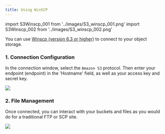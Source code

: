 ```yaml
---
title: Using WinSCP
---
```

import S3Winscp_001 from '../images/S3_winscp_001.png'
import S3Winscp_002 from '../images/S3_winscp_002.png'

You can use [Winscp (version 6.3 or higher)](https://winscp.net/eng/download.php) to connect to your object storage.

### 1. Connection Configuration

In the connection window, select the `Amazon S3` protocol. Then enter your endpoint (endpoint) in the 'Hostname' field, as well as your access key and secret key.

<img src={S3Winscp_001} />

### 2. File Management

Once connected, you can interact with your buckets and files as you would do for a traditional FTP or SCP site.

<img src={S3Winscp_002} />